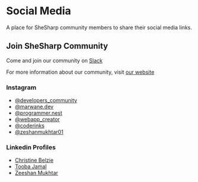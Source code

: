 # Social Media

A place for SheSharp community members to share their social media links.

## Join SheSharp Community

Come and join our community on [Slack](https://shesharp.co/slack)

For more information about our community, visit [our website](https://www.shesharp.co/new-in-tech-scholarship)

### Instagram

- [@developers_community](https://www.instagram.com/developers_community_._/)
- [@marwane.dev](https://www.instagram.com/marwane.dev/)
- [@programmer.nest](https://www.instagram.com/programmer.nest/)
- [@webapp_creator](https://www.instagram.com/webapp_creator/)
- [@coderinks](https://instagram.com/coderinks?igshid=OGQ5ZDc2ODk2ZA==)
- [@zeshanmukhtar01](https://www.instagram.com/zeshanmukhtar01/)

### Linkedin Profiles

- [Christine Belzie](https://www.linkedin.com/in/christinebelzie)
- [Tooba Jamal](https://www.linkedin.com/in/tooba-jamal)
- [Zeeshan Mukhtar](https://www.linkedin.com/in/zeeshanmukhtar1/)
